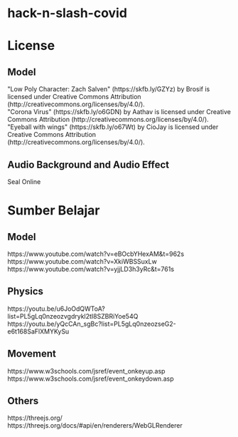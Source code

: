 # hack-n-slash-covid

<h1>License</h1>
<h2>Model</h2>
"Low Poly Character: Zach Salven" (https://skfb.ly/GZYz) by Brosif is licensed under Creative Commons Attribution (http://creativecommons.org/licenses/by/4.0/).
<br>
"Corona Virus" (https://skfb.ly/o6GDN) by Aathav is licensed under Creative Commons Attribution (http://creativecommons.org/licenses/by/4.0/).
"Eyeball with wings" (https://skfb.ly/o67Wt) by CioJay is licensed under Creative Commons Attribution (http://creativecommons.org/licenses/by/4.0/).
<br>
<h2>Audio Background and Audio Effect</h2>
Seal Online
<h1>Sumber Belajar</h1>
<h2>Model</h2>
https://www.youtube.com/watch?v=eBOcbYHexAM&t=962s
https://www.youtube.com/watch?v=XkiWBSSuxLw
https://www.youtube.com/watch?v=yjjLD3h3yRc&t=761s
<h2>Physics</h2>
https://youtu.be/u6JoOdQWToA?list=PL5gLq0nzeozvgdrykl2tI8SZBRiYoe54Q
https://youtu.be/yQcCAn_sgBc?list=PL5gLq0nzeozseG2-e6t168SaFlXMYKySu
<h2>Movement</h2>
https://www.w3schools.com/jsref/event_onkeyup.asp
https://www.w3schools.com/jsref/event_onkeydown.asp
<h2>Others</h2>
https://threejs.org/
https://threejs.org/docs/#api/en/renderers/WebGLRenderer

